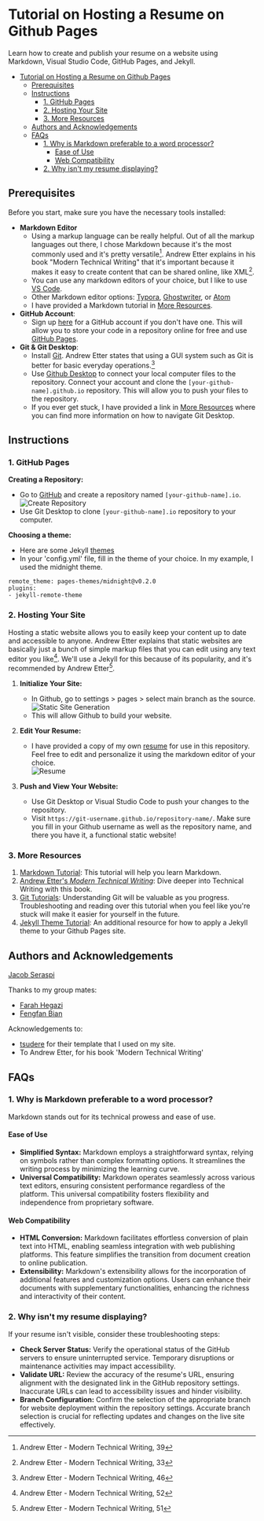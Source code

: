 # Tutorial on Hosting a Resume on Github Pages

Learn how to create and publish your resume on a website using Markdown, Visual Studio Code, GitHub Pages, and Jekyll.

- [Tutorial on Hosting a Resume on Github Pages](#tutorial-on-hosting-a-resume-on-github-pages)
  - [Prerequisites](#prerequisites)
  - [Instructions](#instructions)
    - [1. GitHub Pages](#1-github-pages)
    - [2. Hosting Your Site](#2-hosting-your-site)
    - [3. More Resources](#3-more-resources)
  - [Authors and Acknowledgements](#authors-and-acknowledgements)
  - [FAQs](#faqs)
    - [1. Why is Markdown preferable to a word processor?](#1-why-is-markdown-preferable-to-a-word-processor)
      - [Ease of Use](#ease-of-use)
      - [Web Compatibility](#web-compatibility)
    - [2. Why isn't my resume displaying?](#2-why-isnt-my-resume-displaying)

## Prerequisites
Before you start, make sure you have the necessary tools installed:

- **Markdown Editor** 
  - Using a markup language can be really helpful. Out of all the markup languages out there, I chose Markdown because it's the most commonly used and it's pretty versatile[^1]. Andrew Etter explains in his book "Modern Technical Writing" that it's important because it makes it easy to create content that can be shared online, like XML[^2]. 
  - You can use any markdown editors of your choice, but I like to use [VS Code](https://code.visualstudio.com/download). 
  - Other Markdown editor options: [Typora](https://typora.io/), [Ghostwriter](https://ghostwriter.kde.org/), or [Atom](https://atom.io/)
  - I have provided a Markdown tutorial in [More Resources](#3-more-resources).
- **GitHub Account**: 
  - Sign up [here](https://github.com/) for a GitHub account if you don't have one. This will allow you to store your code in a repository online for free and use [GitHub Pages](https://pages.github.com/).
- **Git & Git Desktop**: 
  - Install [Git](https://git-scm.com/downloads). Andrew Etter states that using a GUI system such as Git is better for basic everyday operations.[^3]
  - Use [Github Desktop](https://desktop.github.com/) to connect your local computer files to the repository.  Connect your account and clone the `[your-github-name].github.io` repository. This will allow you to push your files to the repository. 
  - If you ever get stuck, I have provided a link in [More Resources](#3-more-resources) where you can find more information on how to navigate Git Desktop.

## Instructions
### 1. GitHub Pages
   
**Creating a Repository:**
- Go to [GitHub](https://github.com/) and create a repository named `[your-github-name].io`.  
  ![Create Repository](https://media.giphy.com/media/v1.Y2lkPTc5MGI3NjExNXFraW5ndG9pazQ0dDNpMmEzZjE5Ym1nZDZrc2xyeXNjd29zM3lwaiZlcD12MV9pbnRlcm5hbF9naWZfYnlfaWQmY3Q9Zw/ffwCPcPxAyxXr5gJbs/giphy.gif)
- Use Git Desktop to clone `[your-github-name].io` repository to your computer.

**Choosing a theme:**
- Here are some Jekyll [themes](https://pages.github.com/themes/)
- In your 'config.yml' file, fill in the theme of your choice. In my example, I used the midnight theme.
```
remote_theme: pages-themes/midnight@v0.2.0
plugins:
- jekyll-remote-theme 
```

### 2. Hosting Your Site
Hosting a static website allows you to easily keep your content up to date and accessible to anyone. Andrew Etter explains that static websites are basically just a bunch of simple markup files that you can edit using any text editor you like[^4]. We'll use a Jekyll for this because of its popularity, and it's recommended by Andrew Etter[^5]. 


1. **Initialize Your Site:**
   - In Github, go to settings > pages > select main branch as the source.  
    ![Static Site Generation](https://media.giphy.com/media/v1.Y2lkPTc5MGI3NjExNmk0azdlbzdqYWVmb216eXd2amNoMjgyb2U0NXdybnU0bHhxNDNreiZlcD12MV9pbnRlcm5hbF9naWZfYnlfaWQmY3Q9Zw/wvhPyqNlwhP36mmbHo/giphy.gif)
   - This will allow Github to build your website.
  
1. **Edit Your Resume:**
     - I have provided a copy of my own [resume](index.md) for use in this repository. Feel free to edit and personalize it using the markdown editor of your choice.  
    ![Resume](https://media.giphy.com/media/v1.Y2lkPTc5MGI3NjExZHZzcGFyeWEwNXpoMm5wb2NzbTR1M3h0YThham40amcwNG9taWVvYyZlcD12MV9pbnRlcm5hbF9naWZfYnlfaWQmY3Q9Zw/RNok9IhsyZ9a3wWr3G/giphy.gif)

2. **Push and View Your Website:**
   - Use Git Desktop or Visual Studio Code to push your changes to the repository.
   - Visit `https://git-username.github.io/repository-name/`. Make sure you fill in your Github username as well as the repository name, and there you have it, a functional static website!

### 3. More Resources

1. [Markdown Tutorial](https://docs.github.com/en/get-started/writing-on-github/getting-started-with-writing-and-formatting-on-github/basic-writing-and-formatting-syntax): This tutorial will help you learn Markdown.
2. [Andrew Etter's *Modern Technical Writing*](https://www.amazon.com/Modern-Technical-Writing-Introduction-Documentation-ebook/dp/B01A2QL9SS): Dive deeper into Technical Writing with this book.
3. [Git Tutorials](https://www.atlassian.com/git/tutorials): Understanding Git will be valuable as you progress. Troubleshooting and reading over this tutorial when you feel like you're stuck will make it easier for yourself in the future.
4. [Jekyll Theme Tutorial](https://docs.github.com/en/pages/setting-up-a-github-pages-site-with-jekyll/adding-a-theme-to-your-github-pages-site-using-jekyll): An additional resource for how to apply a Jekyll theme to your Github Pages site.

## Authors and Acknowledgements

[Jacob Seraspi](https://github.com/jacobseraspi)

Thanks to my group mates:
- [Farah Hegazi](https://github.com/farahhegazi)
- [Fengfan Bian](https://github.com/Fyfe-c)

Acknowledgements to:  
 - [tsudere](https://github.com/tsusdere) for their template that I used on my site.
 - To Andrew Etter, for his book 'Modern Technical Writing'

## FAQs

### 1. Why is Markdown preferable to a word processor?

Markdown stands out for its technical prowess and ease of use.

#### Ease of Use
- **Simplified Syntax:** Markdown employs a straightforward syntax, relying on symbols rather than complex formatting options. It streamlines the writing process by minimizing the learning curve.
- **Universal Compatibility:** Markdown operates seamlessly across various text editors, ensuring consistent performance regardless of the platform. This universal compatibility fosters flexibility and independence from proprietary software.

#### Web Compatibility
- **HTML Conversion:** Markdown facilitates effortless conversion of plain text into HTML, enabling seamless integration with web publishing platforms. This feature simplifies the transition from document creation to online publication.
- **Extensibility:** Markdown's extensibility allows for the incorporation of additional features and customization options. Users can enhance their documents with supplementary functionalities, enhancing the richness and interactivity of their content.

### 2. Why isn't my resume displaying?

If your resume isn't visible, consider these troubleshooting steps:

- **Check Server Status:** Verify the operational status of the GitHub servers to ensure uninterrupted service. Temporary disruptions or maintenance activities may impact accessibility.
- **Validate URL:** Review the accuracy of the resume's URL, ensuring alignment with the designated link in the GitHub repository settings. Inaccurate URLs can lead to accessibility issues and hinder visibility.
- **Branch Configuration:** Confirm the selection of the appropriate branch for website deployment within the repository settings. Accurate branch selection is crucial for reflecting updates and changes on the live site effectively.



[^1]: Andrew Etter - Modern Technical Writing, 39  
[^2]: Andrew Etter - Modern Technical Writing, 33  
[^3]: Andrew Etter - Modern Technical Writing, 46  
[^4]: Andrew Etter - Modern Technical Writing, 52  
[^5]: Andrew Etter - Modern Technical Writing, 51  